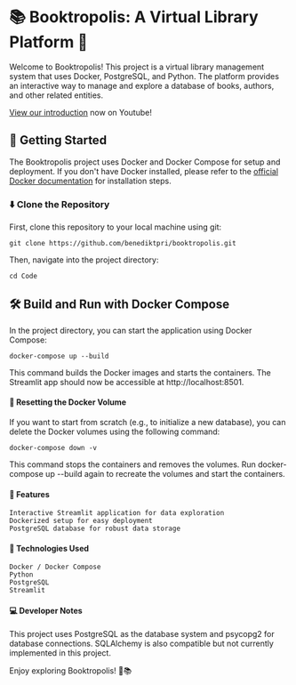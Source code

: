 # 📚 Booktropolis: A Virtual Library Platform 🚀

Welcome to Booktropolis! This project is a virtual library management system that uses Docker, PostgreSQL, and Python. The platform provides an interactive way to manage and explore a database of books, authors, and other related entities. 

[View our introduction](https://youtu.be/4d3GrayMs_o) now on Youtube!

## 🚀 Getting Started

The Booktropolis project uses Docker and Docker Compose for setup and deployment. If you don't have Docker installed, please refer to the [official Docker documentation](https://docs.docker.com/get-docker/) for installation steps.

### ⬇️ Clone the Repository

First, clone this repository to your local machine using git:

    git clone https://github.com/benediktpri/booktropolis.git

Then, navigate into the project directory:

    cd Code

## 🛠️ Build and Run with Docker Compose

In the project directory, you can start the application using Docker Compose:

    docker-compose up --build

This command builds the Docker images and starts the containers. The Streamlit app should now be accessible at http://localhost:8501.

#### 🔄 Resetting the Docker Volume

If you want to start from scratch (e.g., to initialize a new database), you can delete the Docker volumes using the following command:

    docker-compose down -v

This command stops the containers and removes the volumes. Run docker-compose up --build again to recreate the volumes and start the containers.

#### 🎯 Features

    Interactive Streamlit application for data exploration
    Dockerized setup for easy deployment
    PostgreSQL database for robust data storage

#### 🧰 Technologies Used

    Docker / Docker Compose
    Python
    PostgreSQL
    Streamlit

#### 💻 Developer Notes

This project uses PostgreSQL as the database system and psycopg2 for database connections. SQLAlchemy is also compatible but not currently implemented in this project.

Enjoy exploring Booktropolis! 🎉📚
